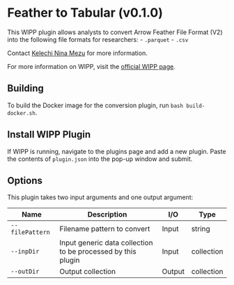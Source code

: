 # Feather to Tabular (v0.1.0)
This WIPP plugin allows analysts to convert Arrow Feather File Format (V2) into the following file formats for researchers:
    - `.parquet`
    - `.csv`

Contact [Kelechi Nina Mezu](mailto:nina.mezu@nih.gov) for more information.

For more information on WIPP, visit the [official WIPP page](https://isg.nist.gov/deepzoomweb/software/wipp).

## Building

To build the Docker image for the conversion plugin, run
`bash build-docker.sh`.

## Install WIPP Plugin

If WIPP is running, navigate to the plugins page and add a new plugin. Paste the
contents of `plugin.json` into the pop-up window and submit.

## Options

This plugin takes two input arguments and one output argument:

| Name          | Description             | I/O    | Type   |
|---------------|-------------------------|--------|--------|
| `--filePattern` | Filename pattern to convert | Input | string |
| `--inpDir` | Input generic data collection to be processed by this plugin | Input | collection |
| `--outDir` | Output collection | Output | collection |
